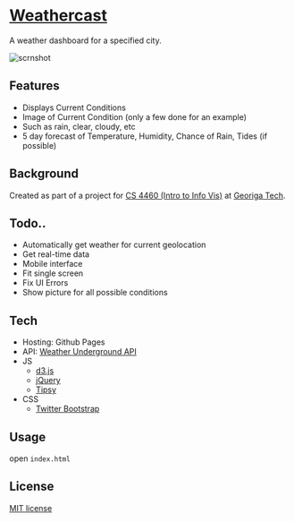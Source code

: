 [Weathercast]
=========
A weather dashboard for a specified city.

![scrnshot](http://i.imgur.com/Ojtff.png)

Features
-----------

* Displays Current Conditions
* Image of Current Condition (only a few done for an example)
 * Such as rain, clear, cloudy, etc
* 5 day forecast of Temperature, Humidity, Chance of Rain, Tides (if possible)

Background
-----------
Created as part of a project for [CS 4460 (Intro to Info Vis)] at [Georiga Tech].

Todo..
-----------

* Automatically get weather for current geolocation
* Get real-time data
* Mobile interface
* Fit single screen
* Fix UI Errors
* Show picture for all possible conditions


Tech
-----------

* Hosting: Github Pages
* API: [Weather Underground API]
* JS
    - [d3.js]
    - [jQuery]
    - [Tipsy]
* CSS
    - [Twitter Bootstrap]

Usage
--------------

open `index.html`


License
--------------
[MIT license]

  [Weathercast]: http://hzoo.github.com/weathercast/
  [MIT license]: https://github.com/hzoo/weathercast/blob/master/LICENSE
  [Weather Underground API]: http://www.wunderground.com/weather/api/
  [Tipsy]: https://github.com/jaz303/tipsy
  [Twitter Bootstrap]: http://twitter.github.com/bootstrap/
  [jQuery]: http://jquery.com
  [d3.js]: http://d3js.org/
  [CS 4460 (Intro to Info Vis)]: http://cs4460infovis.wordpress.com/
  [Georiga Tech]: http://www.gatech.edu/
